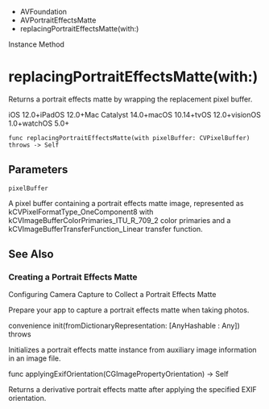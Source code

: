 

- AVFoundation
- AVPortraitEffectsMatte
-  replacingPortraitEffectsMatte(with:) 

Instance Method

# replacingPortraitEffectsMatte(with:)

Returns a portrait effects matte by wrapping the replacement pixel buffer.

iOS 12.0+iPadOS 12.0+Mac Catalyst 14.0+macOS 10.14+tvOS 12.0+visionOS 1.0+watchOS 5.0+

``` source
func replacingPortraitEffectsMatte(with pixelBuffer: CVPixelBuffer) throws -> Self
```

## Parameters 

`pixelBuffer`  

A pixel buffer containing a portrait effects matte image, represented as kCVPixelFormatType_OneComponent8 with kCVImageBufferColorPrimaries_ITU_R_709_2 color primaries and a kCVImageBufferTransferFunction_Linear transfer function.

## See Also

### Creating a Portrait Effects Matte

Configuring Camera Capture to Collect a Portrait Effects Matte

Prepare your app to capture a portrait effects matte when taking photos.

convenience init(fromDictionaryRepresentation: [AnyHashable : Any]) throws

Initializes a portrait effects matte instance from auxiliary image information in an image file.

func applyingExifOrientation(CGImagePropertyOrientation) -> Self

Returns a derivative portrait effects matte after applying the specified EXIF orientation.


